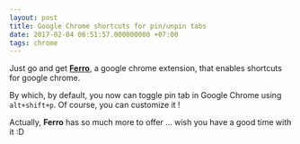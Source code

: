 ```yaml
---
layout: post
title: Google Chrome shortcuts for pin/unpin tabs
date: 2017-02-04 06:51:57.000000000 +07:00
tags: chrome
---
```

Just go and get [**Ferro**](http://www.getferro.com/), a google chrome extension, that enables shortcuts for google chrome.

By which, by default, you now can toggle pin tab in Google Chrome using `alt+shift+p`. Of course, you can customize it !

Actually, **Ferro** has so much more to offer ... wish you have a good time with it :D
